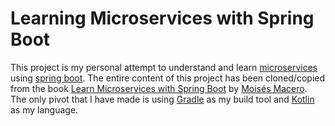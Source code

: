 # Learning Microservices with Spring Boot
This project is my personal attempt to understand and learn [microservices](https://microservices.io/) using [spring boot](https://spring.io/projects/spring-boot). The entire content of this project has been cloned/copied from the book [Learn Microservices with Spring Boot](https://www.apress.com/us/book/9781484231647) by [Moisés Macero](https://thepracticaldeveloper.com/). The only pivot that I have made is using [Gradle](https://gradle.org/) as my build tool and [Kotlin](https://kotlinlang.org/) as my language. 
